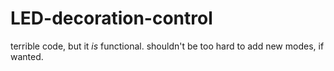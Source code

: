 # LED-decoration-control
terrible code, but it *is* functional. shouldn't be too hard to add new modes, if wanted. 
